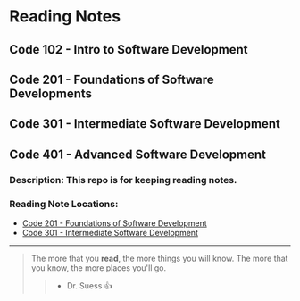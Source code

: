 # Reading Notes

## Code 102 - Intro to Software Development
## Code 201 - Foundations of Software Developments
## Code 301 - Intermediate Software Development
## Code 401 - Advanced Software Development

### Description: This repo is for keeping reading notes.

### Reading Note Locations:

* [Code 201 - Foundations of Software Development](./201%20Reading%20Notes/)
* [Code 301 - Intermediate Software Development](./301%20Reading%20Notes/)
__________________________________________________________________

> The more that you **read**, the more things you will know. The more that you know, the more places you'll go. 
>> - Dr. Suess :+1:
